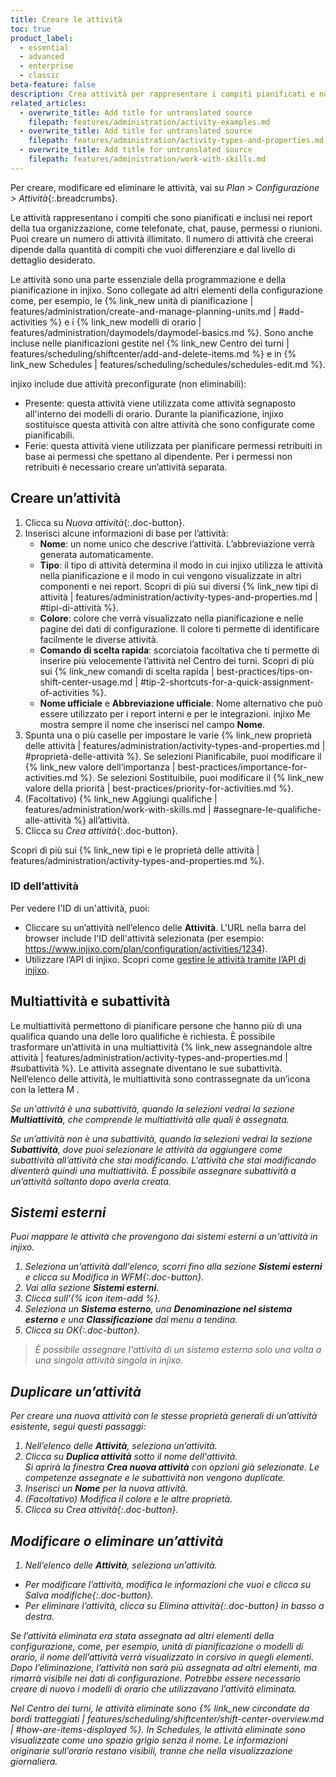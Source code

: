 ```yaml
---
title: Creare le attività
toc: true
product_label:
  - essential
  - advanced
  - enterprise
  - classic
beta-feature: false
description: Crea attività per rappresentare i compiti pianificati e non pianificati nella tua organizzazione.
related_articles:
  - overwrite_title: Add title for untranslated source
    filepath: features/administration/activity-examples.md
  - overwrite_title: Add title for untranslated source
    filepath: features/administration/activity-types-and-properties.md
  - overwrite_title: Add title for untranslated source
    filepath: features/administration/work-with-skills.md
---
```


Per creare, modificare ed eliminare le attività, vai su _Plan > Configurazione > Attività_{:.breadcrumbs}.

Le attività rappresentano i compiti che sono pianificati e inclusi nei report della tua organizzazione, come telefonate, chat, pause, permessi o riunioni. Puoi creare un numero di attività illimitato. Il numero di attività che creerai dipende dalla quantità di compiti che vuoi differenziare e dal livello di dettaglio desiderato.

Le attività sono una parte essenziale della programmazione e della pianificazione in injixo. Sono collegate ad altri elementi della configurazione come, per esempio, le {% link_new unità di pianificazione | features/administration/create-and-manage-planning-units.md | #add-activities %} e i {% link_new modelli di orario | features/administration/daymodels/daymodel-basics.md %}. Sono anche incluse nelle pianificazioni gestite nel {% link_new Centro dei turni | features/scheduling/shiftcenter/add-and-delete-items.md %} e in {% link_new Schedules | features/scheduling/schedules/schedules-edit.md %}.

injixo include due attività preconfigurate (non eliminabili):

- Presente: questa attività viene utilizzata come attività segnaposto all'interno dei modelli di orario. Durante la pianificazione, injixo sostituisce questa attività con altre attività che sono configurate come pianificabili.
- Ferie: questa attività viene utilizzata per pianificare permessi retribuiti in base ai permessi che spettano al dipendente. Per i permessi non retribuiti è necessario creare un’attività separata.

## Creare un’attività

1. Clicca su _Nuova attività_{:.doc-button}.
2. Inserisci alcune informazioni di base per l’attività:
   - **Nome**: un nome unico che descrive l’attività. L’abbreviazione verrà generata automaticamente.
   - **Tipo**: il tipo di attività determina il modo in cui injixo utilizza le attività nella pianificazione e il modo in cui vengono visualizzate in altri componenti e nei report. Scopri di più sui diversi {% link_new tipi di attività | features/administration/activity-types-and-properties.md | #tipi-di-attività %}.
   - **Colore**: colore che verrà visualizzato nella pianificazione e nelle pagine dei dati di configurazione. Il colore ti permette di identificare facilmente le diverse attività.
   - **Comando di scelta rapida**: scorciatoia facoltativa che ti permette di inserire più velocemente l’attività nel Centro dei turni. Scopri di più sui {% link_new comandi di scelta rapida | best-practices/tips-on-shift-center-usage.md | #tip-2-shortcuts-for-a-quick-assignment-of-activities %}.
   - **Nome ufficiale** e **Abbreviazione ufficiale**: Nome alternativo che può essere utilizzato per i report interni e per le integrazioni. injixo Me mostra sempre il nome che inserisci nel campo **Nome**.
3. Spunta una o più caselle per impostare le varie {% link_new proprietà delle attività | features/administration/activity-types-and-properties.md | #proprietà-delle-attività %}.
  Se selezioni Pianificabile, puoi modificare il {% link_new valore dell’importanza | best-practices/importance-for-activities.md %}.
  Se selezioni Sostituibile, puoi modificare il {% link_new valore della priorità | best-practices/priority-for-activities.md %}.
4. (Facoltativo) {% link_new Aggiungi qualifiche | features/administration/work-with-skills.md | #assegnare-le-qualifiche-alle-attività %} all’attività.
5. Clicca su _Crea attività_{:.doc-button}.

Scopri di più sui {% link_new tipi e le proprietà delle attività | features/administration/activity-types-and-properties.md %}.

### ID dell’attività

Per vedere l'ID di un'attività, puoi: 
- Cliccare su un’attività nell’elenco delle **Attività**. L'URL nella barra del browser include l'ID dell'attività selezionata (per esempio: https://www.injixo.com/plan/configuration/activities/1234).
- Utilizzare l’API di injixo. Scopri come [gestire le attività tramite l’API di injixo](https://api.injixo.com/resources/activities/).

## Multiattività e subattività 

Le multiattività permettono di pianificare persone che hanno più di una qualifica quando una delle loro qualifiche è richiesta. È possibile trasformare un’attività in una multiattività {% link_new assegnandole altre attività | features/administration/activity-types-and-properties.md | #subattività %}. Le attività assegnate diventano le sue subattività.  Nell’elenco delle attività, le multiattività sono contrassegnate da un’icona con la lettera M <em class="multiactivity-icon">.

Se un'attività è una subattività, quando la selezioni vedrai la sezione **Multiattività**, che comprende le multiattività alle quali è assegnata.

Se un’attività non è una subattività, quando la selezioni vedrai la sezione **Subattività**, dove puoi selezionare le attività da aggiungere come subattività all’attività che stai modificando. L'attività che stai modificando diventerà quindi una multiattività.
È possibile assegnare subattività a un’attività soltanto dopo averla creata.

## Sistemi esterni

<!-- will be made obsolete by the new activity mapping page. Will require a separate article -->

Puoi mappare le attività che provengono dai sistemi esterni a un'attività in injixo.
1. Seleziona un'attività dall'elenco, scorri fino alla sezione **Sistemi esterni** e clicca su _Modifica in WFM_{:.doc-button}.
2. Vai alla sezione **Sistemi esterni**.
3. Clicca sull’{% icon item-add %}.
4. Seleziona un **Sistema esterno**, una **Denominazione nel sistema esterno** e una **Classificazione** dai menu a tendina.
5. Clicca su _OK_{:.doc-button}.

> È possibile assegnare l'attività di un sistema esterno solo una volta a una singola attività singola in injixo.

## Duplicare un’attività

Per creare una nuova attività con le stesse proprietà generali di un’attività esistente, segui questi passaggi:

1. Nell’elenco delle **Attività**, seleziona un’attività.
2. Clicca su **Duplica attività** sotto il nome dell'attività.  
Si aprirà la finestra **Crea nuova attività** con opzioni già selezionate. Le competenze assegnate e le subattività non vengono duplicate.
3. Inserisci un **Nome** per la nuova attività.
4. (Facoltativo) Modifica il colore e le altre proprietà.
5. Clicca su _Crea attività_{:.doc-button}.

## Modificare o eliminare un’attività

1. Nell’elenco delle **Attività**, seleziona un’attività.
  - Per modificare l’attività, modifica le informazioni che vuoi e clicca su _Salva modifiche_{:.doc-button}.
  - Per eliminare l’attività, clicca su _Elimina attività_{:.doc-button} in basso a destra.

Se l’attività eliminata era stata assegnata ad altri elementi della configurazione, come, per esempio, unità di pianificazione o modelli di orario, il nome dell’attività verrà visualizzato in corsivo in quegli elementi. Dopo l’eliminazione, l’attività non sarà più assegnata ad altri elementi, ma rimarrà visibile nei dati di configurazione. Potrebbe essere necessario creare di nuovo i modelli di orario che utilizzavano l’attività eliminata.

Nel Centro dei turni, le attività eliminate sono {% link_new circondate da bordi tratteggiati | features/scheduling/shiftcenter/shift-center-overview.md | #how-are-items-displayed %}. In Schedules, le attività eliminate sono visualizzate come uno spazio grigio senza il nome. Le informazioni originarie sull’orario restano visibili, tranne che nella visualizzazione giornaliera.
